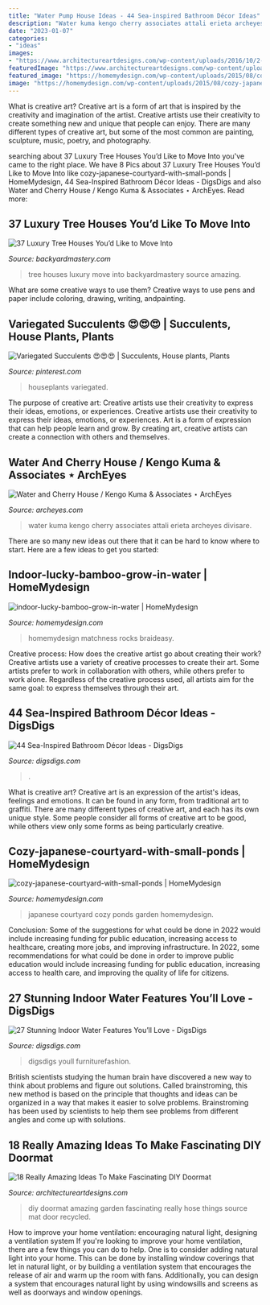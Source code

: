 ```yaml
---
title: "Water Pump House Ideas - 44 Sea-inspired Bathroom Décor Ideas"
description: "Water kuma kengo cherry associates attali erieta archeyes divisare"
date: "2023-01-07"
categories:
- "ideas"
images:
- "https://www.architectureartdesigns.com/wp-content/uploads/2016/10/2-41.jpg"
featuredImage: "https://www.architectureartdesigns.com/wp-content/uploads/2016/10/2-41.jpg"
featured_image: "https://homemydesign.com/wp-content/uploads/2015/08/cozy-japanese-courtyard-with-small-ponds.jpg"
image: "https://homemydesign.com/wp-content/uploads/2015/08/cozy-japanese-courtyard-with-small-ponds.jpg"
---
```



What is creative art?
Creative art is a form of art that is inspired by the creativity and imagination of the artist. Creative artists use their creativity to create something new and unique that people can enjoy. There are many different types of creative art, but some of the most common are painting, sculpture, music, poetry, and photography.

	

		
searching about 37 Luxury Tree Houses You’d Like to Move Into you've came to the right place. We have 8 Pics about 37 Luxury Tree Houses You’d Like to Move Into like cozy-japanese-courtyard-with-small-ponds | HomeMydesign, 44 Sea-Inspired Bathroom Décor Ideas - DigsDigs and also Water and Cherry House / Kengo Kuma &amp; Associates ⋆ ArchEyes. Read more:
		
    
## 37 Luxury Tree Houses You’d Like To Move Into

<img loading=lazy src="https://backyardmastery.com/wp-content/uploads/2017/05/1-luxury-tree-houses.jpg" onerror="this.onerror=null;this.src='https://tse4.mm.bing.net/th?id=OIP.jwZHBTjfjlDSRMDne0Mf_AHaLP&amp;pid=15.1';" alt="37 Luxury Tree Houses You’d Like to Move Into">

_Source: backyardmastery.com_

>tree houses luxury move into backyardmastery source amazing. 

	

What are some creative ways to use them?
Creative ways to use pens and paper include coloring, drawing, writing, andpainting.

    
## Variegated Succulents 😍😍😍 | Succulents, House Plants, Plants

<img loading=lazy src="https://i.pinimg.com/736x/2b/8a/b1/2b8ab1b43a6aeb5fb20874ef74c7fefc--succulents-plants.jpg" onerror="this.onerror=null;this.src='https://tse3.mm.bing.net/th?id=OIP.DcjZKr5YOq5sB5bigtCdLQHaJ3&amp;pid=15.1';" alt="Variegated Succulents 😍😍😍 | Succulents, House plants, Plants">

_Source: pinterest.com_

>houseplants variegated. 

	

The purpose of creative art: Creative artists use their creativity to express their ideas, emotions, or experiences.
Creative artists use their creativity to express their ideas, emotions, or experiences. Art is a form of expression that can help people learn and grow. By creating art, creative artists can create a connection with others and themselves.

    
## Water And Cherry House / Kengo Kuma &amp; Associates ⋆ ArchEyes

<img loading=lazy src="http://archeyes.com/wp-content/uploads/2016/11/kengo-kuma-associates-erieta-attali-water-cherry-f.jpg" onerror="this.onerror=null;this.src='https://tse3.mm.bing.net/th?id=OIP.iMSd6Cua-7_O5Mb7u0ygDgHaDt&amp;pid=15.1';" alt="Water and Cherry House / Kengo Kuma &amp; Associates ⋆ ArchEyes">

_Source: archeyes.com_

>water kuma kengo cherry associates attali erieta archeyes divisare. 

	

There are so many new ideas out there that it can be hard to know where to start. Here are a few ideas to get you started: 

    
## Indoor-lucky-bamboo-grow-in-water | HomeMydesign

<img loading=lazy src="https://homemydesign.com/wp-content/uploads/2021/01/indoor-lucky-bamboo-grow-in-water-201x300.jpg" onerror="this.onerror=null;this.src='https://tse2.mm.bing.net/th?id=OIP.hvDHWwqG7wkCxTNHxT9pnwAAAA&amp;pid=15.1';" alt="indoor-lucky-bamboo-grow-in-water | HomeMydesign">

_Source: homemydesign.com_

>homemydesign matchness rocks braideasy. 

	

Creative process: How does the creative artist go about creating their work?
Creative artists use a variety of creative processes to create their art. Some artists prefer to work in collaboration with others, while others prefer to work alone. Regardless of the creative process used, all artists aim for the same goal: to express themselves through their art.

    
## 44 Sea-Inspired Bathroom Décor Ideas - DigsDigs

<img loading=lazy src="https://www.digsdigs.com/photos/sea-inspired-bathroom-decor-ideas-30.jpg" onerror="this.onerror=null;this.src='https://tse1.mm.bing.net/th?id=OIP.d0T4F0ZfGMAIHQ8ZWF-4ZgHaLH&amp;pid=15.1';" alt="44 Sea-Inspired Bathroom Décor Ideas - DigsDigs">

_Source: digsdigs.com_

>. 

	

What is creative art?
Creative art is an expression of the artist's ideas, feelings and emotions. It can be found in any form, from traditional art to graffiti. There are many different types of creative art, and each has its own unique style. Some people consider all forms of creative art to be good, while others view only some forms as being particularly creative.

    
## Cozy-japanese-courtyard-with-small-ponds | HomeMydesign

<img loading=lazy src="https://homemydesign.com/wp-content/uploads/2015/08/cozy-japanese-courtyard-with-small-ponds.jpg" onerror="this.onerror=null;this.src='https://tse1.mm.bing.net/th?id=OIP.Bink_9MKnjxsid4i8hpodAHaJ4&amp;pid=15.1';" alt="cozy-japanese-courtyard-with-small-ponds | HomeMydesign">

_Source: homemydesign.com_

>japanese courtyard cozy ponds garden homemydesign. 

	

Conclusion: Some of the suggestions for what could be done in 2022 would include increasing funding for public education, increasing access to healthcare, creating more jobs, and improving infrastructure.
In 2022, some recommendations for what could be done in order to improve public education would include increasing funding for public education, increasing access to health care, and improving the quality of life for citizens.

    
## 27 Stunning Indoor Water Features You’ll Love - DigsDigs

<img loading=lazy src="https://www.digsdigs.com/photos/indoor-water-features-youll-love-24-554x827.jpg" onerror="this.onerror=null;this.src='https://tse2.mm.bing.net/th?id=OIP.aqOBKtGIKY4S9JOhra4qfQHaLD&amp;pid=15.1';" alt="27 Stunning Indoor Water Features You’ll Love - DigsDigs">

_Source: digsdigs.com_

>digsdigs youll furniturefashion. 

	

British scientists studying the human brain have discovered a new way to think about problems and figure out solutions. Called brainstroming, this new method is based on the principle that thoughts and ideas can be organized in a way that makes it easier to solve problems. Brainstroming has been used by scientists to help them see problems from different angles and come up with solutions.

    
## 18 Really Amazing Ideas To Make Fascinating DIY Doormat

<img loading=lazy src="https://www.architectureartdesigns.com/wp-content/uploads/2016/10/2-41.jpg" onerror="this.onerror=null;this.src='https://tse1.mm.bing.net/th?id=OIP.qK4WJpQk7yxCICTaMHq6eQHaJ3&amp;pid=15.1';" alt="18 Really Amazing Ideas To Make Fascinating DIY Doormat">

_Source: architectureartdesigns.com_

>diy doormat amazing garden fascinating really hose things source mat door recycled. 

	

How to improve your home ventilation: encouraging natural light, designing a ventilation system
If you're looking to improve your home ventilation, there are a few things you can do to help. One is to consider adding natural light into your home. This can be done by installing window coverings that let in natural light, or by building a ventilation system that encourages the release of air and warm up the room with fans. Additionally, you can design a system that encourages natural light by using windowsills and screens as well as doorways and window openings.

